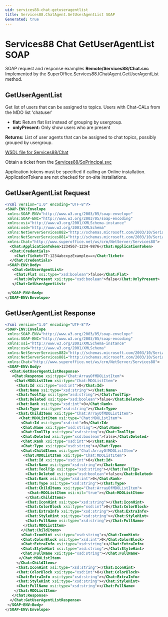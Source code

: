 ```yaml
---
uid: services88-chat-getuseragentlist
title: Services88.ChatAgent.GetUserAgentList SOAP
Generated: true
---
```


# Services88 Chat GetUserAgentList SOAP

SOAP request and response examples **Remote/Services88/Chat.svc**
Implemented by the <see cref="M:SuperOffice.Services88.IChatAgent.GetUserAgentList">SuperOffice.Services88.IChatAgent.GetUserAgentList</see> method.

## GetUserAgentList

Get list of users that can be assigned to topics. Users with Chat-CALs from the MDO list 'chatuser'

* **flat:** Return flat list instead of grouping by usergroup.
* **onlyPresent:** Only show users who are present

**Returns:** List of user agents that can be assigned to chat topics, possibly grouped by usergroup.


[WSDL file for Services88/Chat](../Services88-Chat.md)

Obtain a ticket from the [Services88/SoPrincipal.svc](../SoPrincipal/index.md)

Application tokens must be specified if calling an Online installation. ApplicationTokens are not checked for on-site installations.

## GetUserAgentList Request

```xml
<?xml version="1.0" encoding="UTF-8"?>
<SOAP-ENV:Envelope
 xmlns:SOAP-ENV="http://www.w3.org/2003/05/soap-envelope"
 xmlns:SOAP-ENC="http://www.w3.org/2003/05/soap-encoding"
 xmlns:xsi="http://www.w3.org/2001/XMLSchema-instance"
 xmlns:xsd="http://www.w3.org/2001/XMLSchema"
 xmlns:NetServerServices882="http://schemas.microsoft.com/2003/10/Serialization/Arrays"
 xmlns:NetServerServices881="http://schemas.microsoft.com/2003/10/Serialization/"
 xmlns:Chat="http://www.superoffice.net/ws/crm/NetServer/Services88">
  <Chat:ApplicationToken>1234567-1234-9876</Chat:ApplicationToken>
  <Chat:Credentials>
    <Chat:Ticket>7T:1234abcxyzExample==</Chat:Ticket>
  </Chat:Credentials>
 <SOAP-ENV:Body>
   <Chat:GetUserAgentList>
    <Chat:Flat xsi:type="xsd:boolean">false</Chat:Flat>
    <Chat:OnlyPresent xsi:type="xsd:boolean">false</Chat:OnlyPresent>
   </Chat:GetUserAgentList>

 </SOAP-ENV:Body>
</SOAP-ENV:Envelope>

```


## GetUserAgentList Response

```xml
<?xml version="1.0" encoding="UTF-8"?>
<SOAP-ENV:Envelope
 xmlns:SOAP-ENV="http://www.w3.org/2003/05/soap-envelope"
 xmlns:SOAP-ENC="http://www.w3.org/2003/05/soap-encoding"
 xmlns:xsi="http://www.w3.org/2001/XMLSchema-instance"
 xmlns:xsd="http://www.w3.org/2001/XMLSchema"
 xmlns:NetServerServices882="http://schemas.microsoft.com/2003/10/Serialization/Arrays"
 xmlns:NetServerServices881="http://schemas.microsoft.com/2003/10/Serialization/"
 xmlns:Chat="http://www.superoffice.net/ws/crm/NetServer/Services88">
 <SOAP-ENV:Body>
  <Chat:GetUserAgentListResponse>
   <Chat:Response xsi:type="Chat:ArrayOfMDOListItem">
    <Chat:MDOListItem xsi:type="Chat:MDOListItem">
     <Chat:Id xsi:type="xsd:int">0</Chat:Id>
     <Chat:Name xsi:type="xsd:string"></Chat:Name>
     <Chat:ToolTip xsi:type="xsd:string"></Chat:ToolTip>
     <Chat:Deleted xsi:type="xsd:boolean">false</Chat:Deleted>
     <Chat:Rank xsi:type="xsd:int">0</Chat:Rank>
     <Chat:Type xsi:type="xsd:string"></Chat:Type>
     <Chat:ChildItems xsi:type="Chat:ArrayOfMDOListItem">
      <Chat:MDOListItem xsi:type="Chat:MDOListItem">
       <Chat:Id xsi:type="xsd:int">0</Chat:Id>
       <Chat:Name xsi:type="xsd:string"></Chat:Name>
       <Chat:ToolTip xsi:type="xsd:string"></Chat:ToolTip>
       <Chat:Deleted xsi:type="xsd:boolean">false</Chat:Deleted>
       <Chat:Rank xsi:type="xsd:int">0</Chat:Rank>
       <Chat:Type xsi:type="xsd:string"></Chat:Type>
       <Chat:ChildItems xsi:type="Chat:ArrayOfMDOListItem">
        <Chat:MDOListItem xsi:type="Chat:MDOListItem">
         <Chat:Id xsi:type="xsd:int">0</Chat:Id>
         <Chat:Name xsi:type="xsd:string"></Chat:Name>
         <Chat:ToolTip xsi:type="xsd:string"></Chat:ToolTip>
         <Chat:Deleted xsi:type="xsd:boolean">false</Chat:Deleted>
         <Chat:Rank xsi:type="xsd:int">0</Chat:Rank>
         <Chat:Type xsi:type="xsd:string"></Chat:Type>
         <Chat:ChildItems xsi:type="Chat:ArrayOfMDOListItem">
          <Chat:MDOListItem xsi:nil="true"></Chat:MDOListItem>
         </Chat:ChildItems>
         <Chat:IconHint xsi:type="xsd:string"></Chat:IconHint>
         <Chat:ColorBlock xsi:type="xsd:int">0</Chat:ColorBlock>
         <Chat:ExtraInfo xsi:type="xsd:string"></Chat:ExtraInfo>
         <Chat:StyleHint xsi:type="xsd:string"></Chat:StyleHint>
         <Chat:FullName xsi:type="xsd:string"></Chat:FullName>
        </Chat:MDOListItem>
       </Chat:ChildItems>
       <Chat:IconHint xsi:type="xsd:string"></Chat:IconHint>
       <Chat:ColorBlock xsi:type="xsd:int">0</Chat:ColorBlock>
       <Chat:ExtraInfo xsi:type="xsd:string"></Chat:ExtraInfo>
       <Chat:StyleHint xsi:type="xsd:string"></Chat:StyleHint>
       <Chat:FullName xsi:type="xsd:string"></Chat:FullName>
      </Chat:MDOListItem>
     </Chat:ChildItems>
     <Chat:IconHint xsi:type="xsd:string"></Chat:IconHint>
     <Chat:ColorBlock xsi:type="xsd:int">0</Chat:ColorBlock>
     <Chat:ExtraInfo xsi:type="xsd:string"></Chat:ExtraInfo>
     <Chat:StyleHint xsi:type="xsd:string"></Chat:StyleHint>
     <Chat:FullName xsi:type="xsd:string"></Chat:FullName>
    </Chat:MDOListItem>
   </Chat:Response>
  </Chat:GetUserAgentListResponse>
 </SOAP-ENV:Body>
</SOAP-ENV:Envelope>

```

